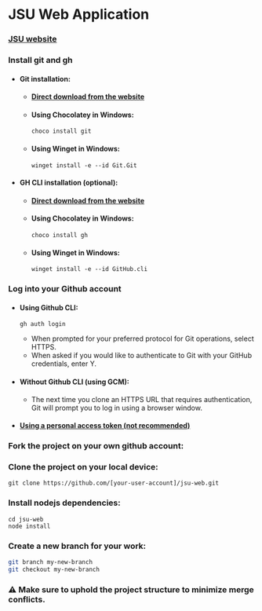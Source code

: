 # JSU Web Application
### [JSU website](https://jsu.ac.ir)

### Install git and gh
- #### Git installation:
    - #### [Direct download from the website](https://git-scm.com/downloads)
    - #### Using Chocolatey in Windows:
        ```
        choco install git
        ```
    - #### Using Winget in Windows:
        ```
        winget install -e --id Git.Git
        ```
- #### GH CLI installation (optional):

    - #### [Direct download from the website](https://cli.github.com/)

    - #### Using Chocolatey in Windows:
        ```
        choco install gh
        ```
    - #### Using Winget in Windows:
        ```
        winget install -e --id GitHub.cli
        ```

### Log into your Github account

- #### Using Github CLI:
    ```
    gh auth login
    ```
    - When prompted for your preferred protocol for Git operations, select HTTPS.
    - When asked if you would like to authenticate to Git with your GitHub credentials, enter Y.

- #### Without Github CLI (using GCM):
    - The next time you clone an HTTPS URL that requires authentication, Git will prompt you to log in using a browser window. 

- #### [Using a personal access token (not recommended)](https://docs.github.com/en/authentication/keeping-your-account-and-data-secure/managing-your-personal-access-tokens)

### Fork the project on your own github account:

### Clone the project on your local device:
```
git clone https://github.com/[your-user-account]/jsu-web.git
```

### Install nodejs dependencies:
```
cd jsu-web
node install
```
### Create a new branch for your work:
```bash
git branch my-new-branch
git checkout my-new-branch
```
### ⚠️ Make sure to uphold the project structure to minimize merge conflicts.